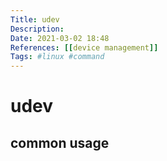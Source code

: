 ```yaml
---
Title: udev
Description:
Date: 2021-03-02 18:48
References: [[device management]]
Tags: #linux #command
---
```


# udev

## common usage


